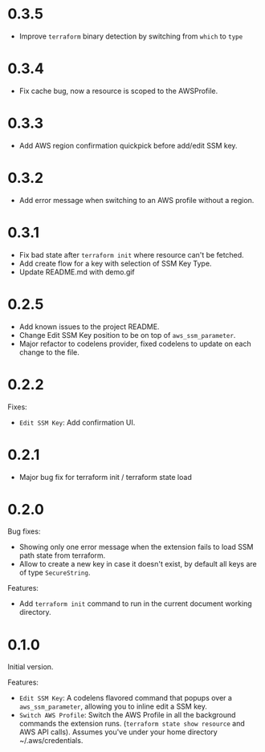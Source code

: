 # 0.3.5
- Improve `terraform` binary detection by switching from
`which` to `type`

# 0.3.4
- Fix cache bug, now a resource is scoped to the AWSProfile.

# 0.3.3
- Add AWS region confirmation quickpick before add/edit SSM key.

# 0.3.2
- Add error message when switching to an AWS profile without
a region.

# 0.3.1
- Fix bad state after `terraform init` where resource can't
be fetched.
- Add create flow for a key with selection of SSM Key Type.
- Update README.md with demo.gif

# 0.2.5
- Add known issues to the project README.
- Change Edit SSM Key position to be on top of `aws_ssm_parameter`.
- Major refactor to codelens provider, fixed codelens to update
on each change to the file.

# 0.2.2
Fixes:
- `Edit SSM Key`: Add confirmation UI.

# 0.2.1
- Major bug fix for terraform init / terraform state load

# 0.2.0
Bug fixes:
- Showing only one error message when the extension fails to load SSM path state from terraform.
- Allow to create a new key in case it doesn't exist, by default all keys are of type `SecureString`.

Features:
- Add `terraform init` command to run in the current document working directory.

# 0.1.0
Initial version.

Features:
- `Edit SSM Key`: A codelens flavored command that popups over a `aws_ssm_parameter`, allowing 
you to inline edit a SSM key.
- `Switch AWS Profile`: Switch the AWS Profile in all the background commands the extension
runs. (`terraform state show resource` and AWS API calls). Assumes you've under your
home directory ~/.aws/credentials.

